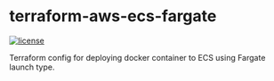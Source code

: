 # terraform-aws-ecs-fargate

[![license](https://img.shields.io/github/license/atrakic/terraform-aws-ecs-fargate.svg)](https://github.com/atrakic/terraform-aws-ecs-fargate/blob/main/LICENSE)

Terraform config for deploying docker container to ECS using Fargate launch type.
